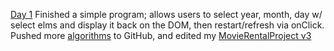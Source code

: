 [Day 1](https://github.com/ChristianPari/Pre-API-Projects/tree/master/Calendar_Navigation)
Finished a simple program; allows users to select year, month, day w/ select elms and display it back on the DOM, then restart/refresh via onClick.
Pushed more [algorithms](https://github.com/ChristianPari/Algorithms) to GitHub, and edited my [MovieRentalProject v3](https://github.com/ChristianPari/Pre-API-Projects/tree/master/Movie_Rental)
